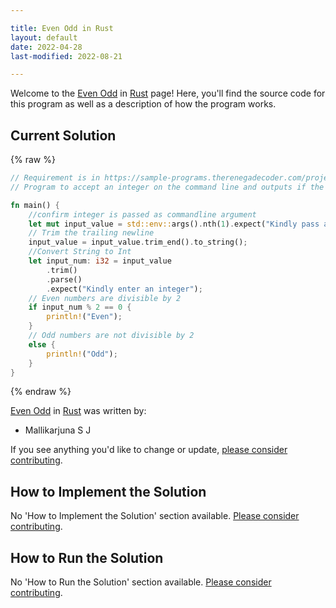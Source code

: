 ```yaml
---

title: Even Odd in Rust
layout: default
date: 2022-04-28
last-modified: 2022-08-21

---
```


Welcome to the [Even Odd](https://sampleprograms.io/projects/even-odd) in [Rust](https://sampleprograms.io/languages/rust) page! Here, you'll find the source code for this program as well as a description of how the program works.

## Current Solution

{% raw %}

```rust
// Requirement is in https://sample-programs.therenegadecoder.com/projects/even-odd/
// Program to accept an integer on the command line and outputs if the integer is Even or Odd.

fn main() {
    //confirm integer is passed as commandline argument
    let mut input_value = std::env::args().nth(1).expect("Kindly pass an integer as Command line Argument");
    // Trim the trailing newline
    input_value = input_value.trim_end().to_string();
    //Convert String to Int
    let input_num: i32 = input_value
        .trim()
        .parse()
        .expect("Kindly enter an integer");
    // Even numbers are divisible by 2
    if input_num % 2 == 0 {
        println!("Even");
    }
    // Odd numbers are not divisible by 2
    else {
    	println!("Odd");
    }    
}
```

{% endraw %}

[Even Odd](https://sampleprograms.io/projects/even-odd) in [Rust](https://sampleprograms.io/languages/rust) was written by:

- Mallikarjuna S J

If you see anything you'd like to change or update, [please consider contributing](https://github.com/TheRenegadeCoder/sample-programs).

## How to Implement the Solution

No 'How to Implement the Solution' section available. [Please consider contributing](https://github.com/TheRenegadeCoder/sample-programs-website).

## How to Run the Solution

No 'How to Run the Solution' section available. [Please consider contributing](https://github.com/TheRenegadeCoder/sample-programs-website).